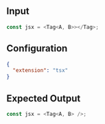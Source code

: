 
## Input
```javascript input
const jsx = <Tag<A, B>></Tag>;
```

## Configuration
```json configuration
{
  "extension": "tsx"
}
```

## Expected Output
```javascript expected output
const jsx = <Tag<A, B> />;
```
